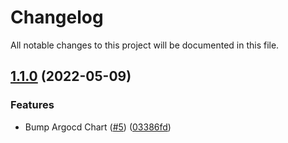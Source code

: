 # Changelog

All notable changes to this project will be documented in this file.

## [1.1.0](https://github.com/DeimosCloud/terraform-kubernetes-argocd/compare/v1.0.5...v1.1.0) (2022-05-09)


### Features

* Bump Argocd Chart ([#5](https://github.com/DeimosCloud/terraform-kubernetes-argocd/issues/5)) ([03386fd](https://github.com/DeimosCloud/terraform-kubernetes-argocd/commit/03386fddb4e26b757cd48e4c630beb01e950746b))
